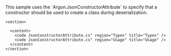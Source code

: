 <?xml version="1.0" encoding="utf-8"?>
<topic id="JsonConstructorAttribute" revisionNumber="1">
  <developerConceptualDocument xmlns="http://ddue.schemas.microsoft.com/authoring/2003/5" xmlns:xlink="http://www.w3.org/1999/xlink">This sample uses the
      `Argon.JsonConstructorAttribute`
      to specify that a constructor should be used to create a class during deserialization.

    <section>

      <content>
        <code JsonConstructorAttribute.cs" region="Types" title="Types" />
        <code JsonConstructorAttribute.cs" region="Usage" title="Usage" />
      </content>
    </section>